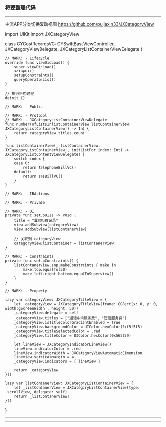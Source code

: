### 将要整理代码

--------------------------------

主流APP分类切换滚动视图
https://github.com/pujiaxin33/JXCategoryView

import UIKit
import JXCategoryView

class GYCostRecordsVC: GYSwiftBaseViewController, JXCategoryViewDelegate, JXCategoryListContainerViewDelegate {
    
    // MARK: - Lifecycle
    override func viewDidLoad() {
        super.viewDidLoad()
        setupUI()
        setupConstraints()
        queryOperatorList()
    }
    
    // 执行析构过程
    deinit {}
    
    // MARK: - Public
    
    // MARK: - Protocol
    // MARK: - JXCategoryListContainerViewDelegate
    func number(ofListsInlistContainerView listContainerView: JXCategoryListContainerView!) -> Int {
        return categoryView.titles.count
    }
    
    func listContainerView(_ listContainerView: JXCategoryListContainerView!, initListFor index: Int) -> JXCategoryListContentViewDelegate! {
        switch index {
        case 0:
            return telephoneBillVC()
        default:
            return smsBillVC()
        }
    }
    
    // MARK: - IBActions
    
    // MARK: - Private
    
    // MARK: - UI
    private func setupUI() -> Void {
        title = "业务扣费记录"
        view.addSubview(categoryView)
        view.addSubview(listContanerView)
        
        // 关联到 categoryView
        categoryView.listContainer = listContanerView
    }
    
    // MARK: - Constraints
    private func setupConstraints() {
        listContanerView.snp.makeConstraints { make in
            make.top.equalTo(50)
            make.left.right.bottom.equalToSuperview()
        }
    }
    
    // MARK: - Property

    lazy var categoryView: JXCategoryTitleView = {
        let _categoryView = JXCategoryTitleView(frame: CGRect(x: 0, y: 0, width:gScreenWidth , height: 50))
        _categoryView.delegate = self
        _categoryView.titles = ["通话中间服务费", "短信服务费"]
        _categoryView.isTitleColorGradientEnabled = true
        _categoryView.backgroundColor = UIColor.hexColor(0xf5f5f5)
        _categoryView.titleSelectedColor = .red
        _categoryView.titleColor = UIColor.hexColor(0x565659)
        
        let lineView = JXCategoryIndicatorLineView()
        lineView.indicatorColor = .red
        lineView.indicatorWidth = JXCategoryViewAutomaticDimension
        lineView.verticalMargin = 4
        _categoryView.indicators = [ lineView ]
        
        return _categoryView
    }()
    
    lazy var listContanerView: JXCategoryListContainerView = {
        let _listContanerView = JXCategoryListContainerView(type: .scrollView, delegate: self)
        return _listContanerView!
    }()
    
}

--------------------------------


--------------------------------

